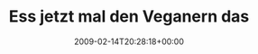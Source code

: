---
retweeted: false
source: <a href="http://twitter.com" rel="nofollow">Twitter Web Client</a>
entities:
  hashtags:
  - text: tofu
    indices:
    - '42'
    - '47'
  - text: sesam
    indices:
    - '48'
    - '54'
  symbols: []
  user_mentions: []
  urls: []
display_text_range:
- '0'
- '54'
favorite_count: '0'
id_str: '1210598084'
truncated: false
retweet_count: '0'
id: '1210598084'
created_at: Sat Feb 14 20:28:18 +0000 2009
favorited: false
full_text: 'Ess jetzt mal den Veganern das Essen weg. #tofu #sesam'
lang: de
tags:
- tofu
- sesam
- pesos:twitter
date: '2009-02-14T20:28:18+00:00'
src: https://twitter.com/bascht/status/1210598084
original_url: https://twitter.com/bascht/status/1210598084
type: twitter_tweet
text: 'Ess jetzt mal den Veganern das Essen weg. #tofu #sesam'
title: 'Ess jetzt mal den Veganern das '

---